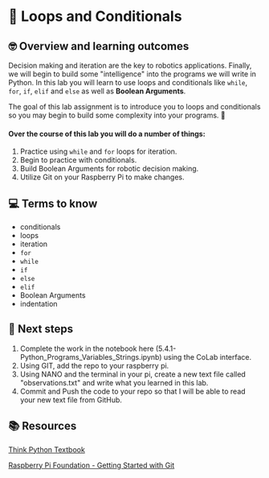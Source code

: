 # :robot: Loops and Conditionals

## 🤓 Overview and learning outcomes 

Decision making and iteration are the key to robotics applications.  Finally, we will begin to build some "intelligence" into the programs we will write in Python.  In this lab you will learn to use loops and conditionals like `while`, `for`, `if`, `elif` and `else` as well as **Boolean Arguments**.

The goal of this lab assignment is to introduce you to loops and conditionals so you may begin to build some complexity into your programs. 🚀

#### Over the course of this lab you will do a number of things:
1. Practice using `while` and `for` loops for iteration.
2. Begin to practice with conditionals.
3. Build Boolean Arguments for robotic decision making.
4. Utilize Git on your Raspberry Pi to make changes.

## 💻 Terms to know
- conditionals
- loops
- iteration
- `for`
- `while`
- `if`
- `else`
- `elif`
- Boolean Arguments
- indentation

## 📝 Next steps
1. Complete the work in the notebook here (5.4.1-Python_Programs_Variables_Strings.ipynb) using the CoLab interface.
2. Using GIT, add the repo to your raspberry pi.
3. Using NANO and the terminal in your pi, create a new text file called "observations.txt" and write what you learned in this lab.
4. Commit and Push the code to your repo so that I will be able to read your new text file from GitHub.

## 📚  Resources 
[Think Python Textbook](https://greenteapress.com/wp/think-python-2e/)

[Raspberry Pi Foundation - Getting Started with Git](https://projects.raspberrypi.org/en/projects/getting-started-with-git)
